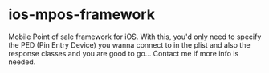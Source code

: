# ios-mpos-framework
Mobile Point of sale framework for iOS. With this, you'd only need to specify the PED (Pin Entry Device) you wanna connect to in the plist and also the response classes and you are good to go... Contact me if more info is needed.
